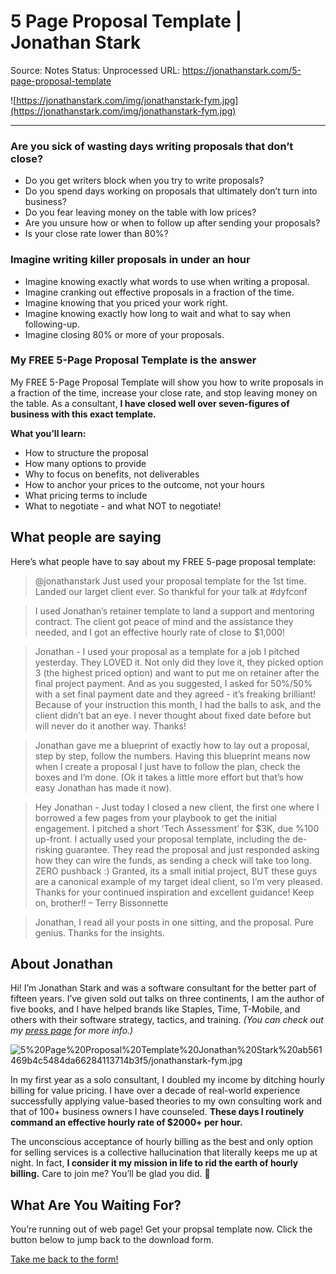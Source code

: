 # 5 Page Proposal Template | Jonathan Stark

Source: Notes
Status: Unprocessed
URL: https://jonathanstark.com/5-page-proposal-template

![https://jonathanstark.com/img/jonathanstark-fym.jpg](https://jonathanstark.com/img/jonathanstark-fym.jpg)

---

### Are you sick of wasting days writing proposals that don’t close?

- Do you get writers block when you try to write proposals?
- Do you spend days working on proposals that ultimately don’t turn into business?
- Do you fear leaving money on the table with low prices?
- Are you unsure how or when to follow up after sending your proposals?
- Is your close rate lower than 80%?

### Imagine writing killer proposals in under an hour

- Imagine knowing exactly what words to use when writing a proposal.
- Imagine cranking out effective proposals in a fraction of the time.
- Imagine knowing that you priced your work right.
- Imagine knowing exactly how long to wait and what to say when following-up.
- Imagine closing 80% or more of your proposals.

### My FREE 5-Page Proposal Template is the answer

My FREE 5-Page Proposal Template will show you how to write proposals in a fraction of the time, increase your close rate, and stop leaving money on the table. As a consultant, **I have closed well over seven-figures of business with this exact template.**

**What you’ll learn:**

- How to structure the proposal
- How many options to provide
- Why to focus on benefits, not deliverables
- How to anchor your prices to the outcome, not your hours
- What pricing terms to include
- What to negotiate - and what NOT to negotiate!

## What people are saying

Here’s what people have to say about my FREE 5-page proposal template:

> @jonathanstark Just used your proposal template for the 1st time. Landed our larget client ever. So thankful for your talk at #dyfconf
> 

> I used Jonathan’s retainer template to land a support and mentoring contract. The client got peace of mind and the assistance they needed, and I got an effective hourly rate of close to $1,000!
> 

> Jonathan - I used your proposal as a template for a job I pitched yesterday. They LOVED it. Not only did they love it, they picked option 3 (the highest priced option) and want to put me on retainer after the final project payment. And as you suggested, I asked for 50%/50% with a set final payment date and they agreed - it’s freaking brilliant! Because of your instruction this month, I had the balls to ask, and the client didn’t bat an eye. I never thought about fixed date before but will never do it another way. Thanks!
> 

> Jonathan gave me a blueprint of exactly how to lay out a proposal, step by step, follow the numbers. Having this blueprint means now when I create a proposal I just have to follow the plan, check the boxes and I’m done. (Ok it takes a little more effort but that’s how easy Jonathan has made it now).
> 

> Hey Jonathan - Just today I closed a new client, the first one where I borrowed a few pages from your playbook to get the initial engagement. I pitched a short ‘Tech Assessment’ for $3K, due %100 up-front. I actually used your proposal template, including the de-risking guarantee. They read the proposal and just responded asking how they can wire the funds, as sending a check will take too long. ZERO pushback :) Granted, its a small initial project, BUT these guys are a canonical example of my target ideal client, so I’m very pleased. Thanks for your continued inspiration and excellent guidance! Keep on, brother!! – Terry Bissonnette
> 

> Jonathan, I read all your posts in one sitting, and the proposal. Pure genius. Thanks for the insights.
> 

## About Jonathan

Hi! I’m Jonathan Stark and was a software consultant for the better part of fifteen years. I’ve given sold out talks on three continents, I am the author of five books, and I have helped brands like Staples, Time, T-Mobile, and others with their software strategy, tactics, and training. *(You can check out my [press page](https://jonathanstark.com/press) for more info.)*

![5%20Page%20Proposal%20Template%20Jonathan%20Stark%20ab561469b4c5484da66284113714b3f5/jonathanstark-fym.jpg](5%20Page%20Proposal%20Template%20Jonathan%20Stark%20ab561469b4c5484da66284113714b3f5/jonathanstark-fym.jpg)

In my first year as a solo consultant, I doubled my income by ditching hourly billing for value pricing. I have over a decade of real-world experience successfully applying value-based theories to my own consulting work and that of 100+ business owners I have counseled. **These days I routinely command an effective hourly rate of $2000+ per hour.**

The unconscious acceptance of hourly billing as the best and only option for selling services is a collective hallucination that literally keeps me up at night. In fact, **I consider it my mission in life to rid the earth of hourly billing.** Care to join me? You’ll be glad you did. 🙂

## What Are You Waiting For?

You’re running out of web page! Get your propsal template now. Click the button below to jump back to the download form.

[Take me back to the form!](https://jonathanstark.com/5-page-proposal-template)